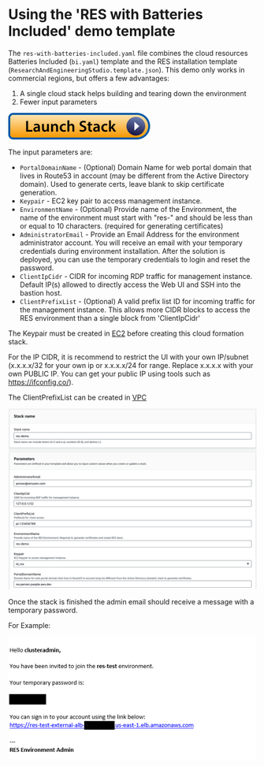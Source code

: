 # Using the 'RES with Batteries Included' demo template

The `res-with-batteries-included.yaml` file combines the cloud resources Batteries Included (`bi.yaml`) template and the RES installation template (`ResearchAndEngineeringStudio.template.json`). This demo only works in commercial regions, but offers a few advantages:

1. A single cloud stack helps building and tearing down the environment
2. Fewer input parameters

[![Launch the full stack](../../../../docs/media/launch-stack.svg)](https://console.aws.amazon.com/cloudformation/home?#/stacks/create/review?stackName=res-demo&templateURL=https://aws-hpc-recipes-dev.s3.us-east-1.amazonaws.com/res/recipes/res/res_demo_env/assets/res-with-batteries-included.yaml)

The input parameters are:

- `PortalDomainName` - (Optional) Domain Name for web portal domain that lives in Route53 in account (may be different from the Active Directory domain). Used to generate certs, leave blank to skip certificate generation.
- `Keypair` - EC2 key pair to access management instance.
- `EnvironmentName` - (Optional) Provide name of the Environment, the name of the environment must start with "res-" and should be less than or equal to 10 characters. (required for generating certificates)
- `AdministratorEmail` - Provide an Email Address for the environment administrator account. You will receive an email with your temporary credentials during environment installation. After the solution is deployed, you can use the temporary credentials to login and reset the password.
- `ClientIpCidr` - CIDR for incoming RDP traffic for management instance. Default IP(s) allowed to directly access the Web UI and SSH into the bastion host.
- `ClientPrefixList` - (Optional) A valid prefix list ID for incoming traffic for the management instance. This allows more CIDR blocks to access the RES environment than a single block from 'ClientIpCidr'

The Keypair must be created in [EC2](https://console.aws.amazon.com/ec2#KeyPairs:) before creating this cloud formation stack.

For the IP CIDR, it is recommend to restrict the UI with your own IP/subnet (x.x.x.x/32 for your own ip or x.x.x.x/24 for range. Replace x.x.x.x with your own PUBLIC IP. You can get your public IP using tools such as https://ifconfig.co/).

The ClientPrefixList can be created in [VPC](https://docs.aws.amazon.com/vpc/latest/userguide/working-with-aws-managed-prefix-lists.html)

![image](image_resdemo.png)

Once the stack is finished the admin email should receive a message with a temporary password.

For Example:

![image](image_email.png)
